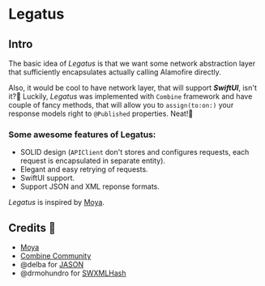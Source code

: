 # Legatus

## Intro 

The basic idea of *Legatus* is that we want some network abstraction layer that
sufficiently encapsulates actually calling Alamofire directly.

Also, it would be cool to have network layer, that will support ***SwiftUI***, isn't it?🧐
Luckily, *Legatus* was implemented with `Combine` framework and have couple of fancy methods, that will allow you to `assign(to:on:)` your response models right to `@Published` properties. Neat!🤩

### Some awesome features of Legatus:

- SOLID design (`APIClient` don't stores and configures requests, each request is encapsulated in separate entity).
- Elegant and easy retrying of requests.
- SwiftUI support.
- Support JSON and XML reponse formats.

*Legatus* is inspired by [Moya](https://github.com/Moya/Moya).


## Credits 👏

- [Moya](https://github.com/Moya/Moya)
- [Combine Community](https://github.com/CombineCommunity)
- @delba for [JASON](https://github.com/delba/JASON)
- @drmohundro for [SWXMLHash](https://github.com/drmohundro/SWXMLHash)
